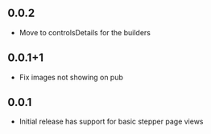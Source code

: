## 0.0.2

* Move to controlsDetails for the builders

## 0.0.1+1

* Fix images not showing on pub

## 0.0.1

* Initial release has support for basic stepper page views
